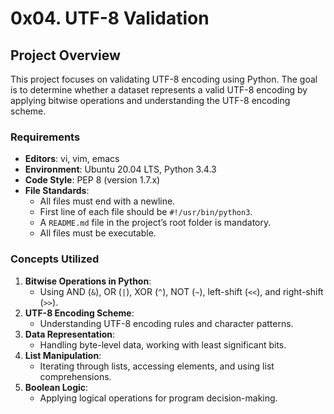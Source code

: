 # 0x04. UTF-8 Validation

## Project Overview
This project focuses on validating UTF-8 encoding using Python. The goal is to determine whether a dataset represents a valid UTF-8 encoding by applying bitwise operations and understanding the UTF-8 encoding scheme.

### Requirements
- **Editors**: vi, vim, emacs
- **Environment**: Ubuntu 20.04 LTS, Python 3.4.3
- **Code Style**: PEP 8 (version 1.7.x)
- **File Standards**:
  - All files must end with a newline.
  - First line of each file should be `#!/usr/bin/python3`.
  - A `README.md` file in the project’s root folder is mandatory.
  - All files must be executable.

### Concepts Utilized
1. **Bitwise Operations in Python**:
   - Using AND (`&`), OR (`|`), XOR (`^`), NOT (`~`), left-shift (`<<`), and right-shift (`>>`).
2. **UTF-8 Encoding Scheme**:
   - Understanding UTF-8 encoding rules and character patterns.
3. **Data Representation**:
   - Handling byte-level data, working with least significant bits.
4. **List Manipulation**:
   - Iterating through lists, accessing elements, and using list comprehensions.
5. **Boolean Logic**:
   - Applying logical operations for program decision-making.
